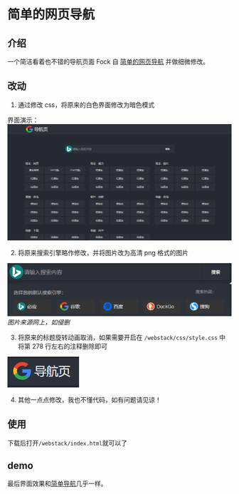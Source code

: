 # 简单的网页导航

## 介绍

一个简洁看着也不错的导航页面 Fock 自 [简单的网页导航](https://github.com/qq123545/-) 并做细微修改。

## 改动

1. 通过修改 css，将原来的白色界面修改为暗色模式

界面演示：  
![png1](演示图片/1.png)

2. 将原来搜索引擎略作修改，并将图片改为高清 png 格式的图片

![png1](演示图片/2.png)  
_图片来源网上，如侵删_

3. 将原来的标题旋转动画取消，如果需要开启在 `/webstack/css/style.css` 中将第 278 行左右的注释删除即可

![png1](演示图片/3.png)

4. 其他一点点修改，我也不懂代码，如有问题请见谅！

## 使用

下载后打开`/webstack/index.html`就可以了

## demo

最后界面效果和[简单导航](https://jddh.cc/)几乎一样。
